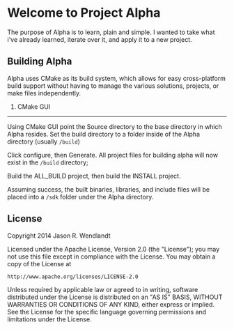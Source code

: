 Welcome to Project Alpha
========================

The purpose of Alpha is to learn, plain and simple.  I wanted to take what i've already learned, iterate over it, and apply it to a new project.

Building Alpha
--------------

Alpha uses CMake as its build system, which allows for easy cross-platform build support without having to manage the various solutions, projects, or make files independently. 

1. CMake GUI
------------

Using CMake GUI point the Source directory to the base directory in which Alpha resides.  Set the build directory to a folder inside of the Alpha directory (usually ```/build```)

Click configure, then Generate.  All project files for building alpha will now exist in the ```/build``` directory;

Build the ALL_BUILD project, then build the INSTALL project.

Assuming success, the built binaries, libraries, and include files will be placed into a ```/sdk``` folder under the Alpha directory.

License
-------

Copyright 2014 Jason R. Wendlandt

Licensed under the Apache License, Version 2.0 (the "License");
you may not use this file except in compliance with the License.
You may obtain a copy of the License at

    http://www.apache.org/licenses/LICENSE-2.0
    
Unless required by applicable law or agreed to in writing, software
distributed under the License is distributed on an "AS IS" BASIS,
WITHOUT WARRANTIES OR CONDITIONS OF ANY KIND, either express or implied.
See the License for the specific language governing permissions and
limitations under the License.

